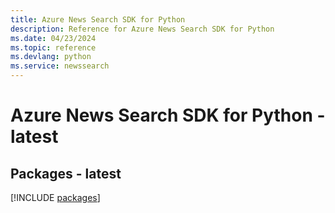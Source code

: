 ```yaml
---
title: Azure News Search SDK for Python
description: Reference for Azure News Search SDK for Python
ms.date: 04/23/2024
ms.topic: reference
ms.devlang: python
ms.service: newssearch
---
```

# Azure News Search SDK for Python - latest
## Packages - latest
[!INCLUDE [packages](news-search-index.md)]